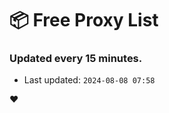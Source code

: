 # :package: Free Proxy List
### Updated every 15 minutes.

- Last updated: `2024-08-08 07:58`

:heart:
